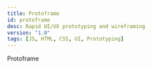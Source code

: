 ```yaml
---
title: Protoframe
id: protoframe
desc: Rapid UI/UX prototyping and wireframing
version: "1.0"
tags: [JS, HTML, CSS, UI, Prototyping]
---
```


Protoframe